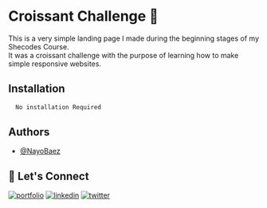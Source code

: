 
# Croissant Challenge  🥐

This is a very simple landing page I made during the beginning stages of my Shecodes Course. <br>
It was a croissant challenge with the purpose of learning how to make simple responsive websites.


## Installation


```bash
  No installation Required
```
    
## Authors

- [@NayoBaez](https://www.github.com/nayobaez)


## 🔗 Let's Connect
[![portfolio](https://img.shields.io/badge/my_portfolio-000?style=for-the-badge&logo=ko-fi&logoColor=white)](https://nayobaez.com/)
[![linkedin](https://img.shields.io/badge/linkedin-0A66C2?style=for-the-badge&logo=linkedin&logoColor=white)](https://www.linkedin.com/nayobaezfeliz)
[![twitter](https://img.shields.io/badge/twitter-1DA1F2?style=for-the-badge&logo=twitter&logoColor=white)](https://twitter.com/nayobaez)

